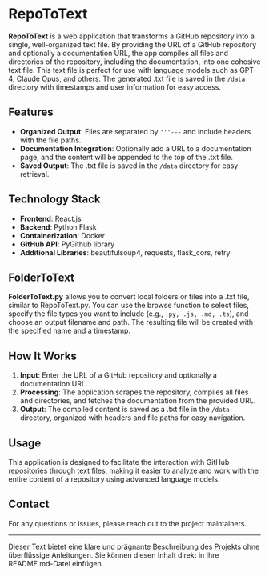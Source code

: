 # RepoToText


**RepoToText** is a web application that transforms a GitHub repository into a single, well-organized text file. By providing the URL of a GitHub repository and optionally a documentation URL, the app compiles all files and directories of the repository, including the documentation, into one cohesive text file. This text file is perfect for use with language models such as GPT-4, Claude Opus, and others. The generated .txt file is saved in the `/data` directory with timestamps and user information for easy access.

## Features

- **Organized Output**: Files are separated by `'''---` and include headers with the file paths.
- **Documentation Integration**: Optionally add a URL to a documentation page, and the content will be appended to the top of the .txt file.
- **Saved Output**: The .txt file is saved in the `/data` directory for easy retrieval.

## Technology Stack

- **Frontend**: React.js
- **Backend**: Python Flask
- **Containerization**: Docker
- **GitHub API**: PyGithub library
- **Additional Libraries**: beautifulsoup4, requests, flask_cors, retry

## FolderToText

**FolderToText.py** allows you to convert local folders or files into a .txt file, similar to RepoToText.py. You can use the browse function to select files, specify the file types you want to include (e.g., `.py, .js, .md, .ts`), and choose an output filename and path. The resulting file will be created with the specified name and a timestamp.

## How It Works

1. **Input**: Enter the URL of a GitHub repository and optionally a documentation URL.
2. **Processing**: The application scrapes the repository, compiles all files and directories, and fetches the documentation from the provided URL.
3. **Output**: The compiled content is saved as a .txt file in the `/data` directory, organized with headers and file paths for easy navigation.

## Usage

This application is designed to facilitate the interaction with GitHub repositories through text files, making it easier to analyze and work with the entire content of a repository using advanced language models.

## Contact

For any questions or issues, please reach out to the project maintainers.

---

Dieser Text bietet eine klare und prägnante Beschreibung des Projekts ohne überflüssige Anleitungen. Sie können diesen Inhalt direkt in Ihre README.md-Datei einfügen.
